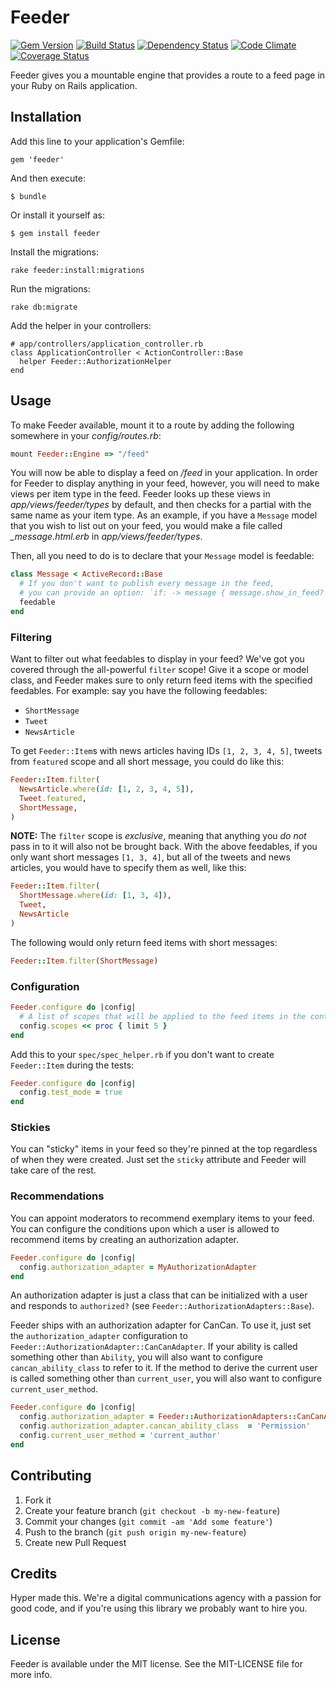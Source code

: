 # Feeder

[![Gem Version](https://img.shields.io/gem/v/feeder.svg?style=flat)](https://rubygems.org/gems/feeder)
[![Build Status](https://img.shields.io/travis/hyperoslo/feeder.svg?style=flat)](https://travis-ci.org/hyperoslo/feeder)
[![Dependency Status](https://img.shields.io/gemnasium/hyperoslo/feeder.svg?style=flat)](https://gemnasium.com/hyperoslo/feeder)
[![Code Climate](https://img.shields.io/codeclimate/github/hyperoslo/feeder.svg?style=flat)](https://codeclimate.com/github/hyperoslo/feeder)
[![Coverage Status](https://img.shields.io/coveralls/hyperoslo/feeder.svg?style=flat)](https://coveralls.io/r/hyperoslo/feeder)

Feeder gives you a mountable engine that provides a route to a feed page in your
Ruby on Rails application.

## Installation

Add this line to your application's Gemfile:

    gem 'feeder'

And then execute:

    $ bundle

Or install it yourself as:

    $ gem install feeder

Install the migrations:

    rake feeder:install:migrations

Run the migrations:

    rake db:migrate

Add the helper in your controllers:

    # app/controllers/application_controller.rb
    class ApplicationController < ActionController::Base
      helper Feeder::AuthorizationHelper
    end

## Usage

To make Feeder available, mount it to a route by adding the following somewhere
in your _config/routes.rb_:

```ruby
mount Feeder::Engine => "/feed"
```

You will now be able to display a feed on _/feed_ in your application. In order
for Feeder to display anything in your feed, however, you will need to make
views per item type in the feed. Feeder looks up these views in
_app/views/feeder/types_ by default, and then checks for a partial with the same
name as your item type. As an example, if you have a `Message` model that you
wish to list out on your feed, you would make a file called *_message.html.erb*
in _app/views/feeder/types_.

Then, all you need to do is to declare that your `Message` model is feedable:

```ruby
class Message < ActiveRecord::Base
  # If you don't want to publish every message in the feed,
  # you can provide an option: `if: -> message { message.show_in_feed? }`
  feedable
end
```

### Filtering

Want to filter out what feedables to display in your feed? We've got you covered
through the all-powerful `filter` scope! Give it a scope or model class, 
and Feeder makes sure to only return feed items with the specified feedables.
For example: say you have the following feedables:
- `ShortMessage`
- `Tweet`
- `NewsArticle`

To get `Feeder::Item`s with news articles having IDs `[1, 2, 3, 4, 5]`, tweets
from `featured` scope and all short message, you could do like this:

```ruby
Feeder::Item.filter(
  NewsArticle.where(id: [1, 2, 3, 4, 5]),
  Tweet.featured,
  ShortMessage,
)
```

**NOTE:** The `filter` scope is _exclusive_, meaning that anything you _do not_
pass in to it will also not be brought back. With the above feedables, if you
only want short messages `[1, 3, 4]`, but all of the tweets and news articles,
you would have to specify them as well, like this:

```ruby
Feeder::Item.filter(
  ShortMessage.where(id: [1, 3, 4]),
  Tweet,
  NewsArticle
)
```

The following would only return feed items with short messages:

```ruby
Feeder::Item.filter(ShortMessage)
```

### Configuration

```ruby
Feeder.configure do |config|
  # A list of scopes that will be applied to the feed items in the controller.
  config.scopes << proc { limit 5 }
end
```

Add this to your `spec/spec_helper.rb` if you don't want to create
`Feeder::Item` during the tests:
```ruby
Feeder.configure do |config|
  config.test_mode = true
end
```

### Stickies

You can "sticky" items in your feed so they're pinned at the top regardless of when
they were created. Just set the `sticky` attribute and Feeder will take care of the rest.

### Recommendations

You can appoint moderators to recommend exemplary items to your feed. You can configure the
conditions upon which a user is allowed to recommend items by creating an authorization adapter.

```ruby
Feeder.configure do |config|
  config.authorization_adapter = MyAuthorizationAdapter
end
```

An authorization adapter is just a class that can be initialized with a user and responds to
`authorized?` (see `Feeder::AuthorizationAdapters::Base`).

Feeder ships with an authorization adapter for CanCan. To use it, just set the `authorization_adapter`
configuration to `Feeder::AuthorizationAdapter::CanCanAdapter`. If your ability is called something
other than `Ability`, you will also want to configure `cancan_ability_class` to refer to it. If the method
to derive the current user is called something other than `current_user`, you will also want to configure
`current_user_method`.

```ruby
Feeder.configure do |config|
  config.authorization_adapter = Feeder::AuthorizationAdapters::CanCanAdapter
  config.authorization_adapter.cancan_ability_class  = 'Permission'
  config.current_user_method = 'current_author'
end
```

## Contributing

1. Fork it
2. Create your feature branch (`git checkout -b my-new-feature`)
3. Commit your changes (`git commit -am 'Add some feature'`)
4. Push to the branch (`git push origin my-new-feature`)
5. Create new Pull Request

## Credits

Hyper made this. We're a digital communications agency with a passion for good code,
and if you're using this library we probably want to hire you.


## License

Feeder is available under the MIT license. See the MIT-LICENSE file for more info.
